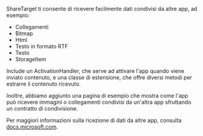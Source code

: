 ﻿ShareTarget ti consente di ricevere facilmente dati condivisi da altre app, ad esempio:

  * Collegamenti
  * Bitmap
  * Html
  * Testo in formato RTF
  * Testo
  * StorageItem

Include un ActivationHandler, che serve ad attivare l'app quando viene inviato contenuto, e una classe di estensione, che offre diversi metodi per estrarre il contenuto ricevuto.

Inoltre, abbiamo aggiunto una pagina di esempio che mostra come l'app può ricevere immagini o collegamenti condivisi da un'altra app sfruttando un contratto di condivisione.

Per maggiori informazioni sulla ricezione di dati da altre app, consulta [docs.microsoft.com](https://docs.microsoft.com/windows/uwp/app-to-app/receive-data).